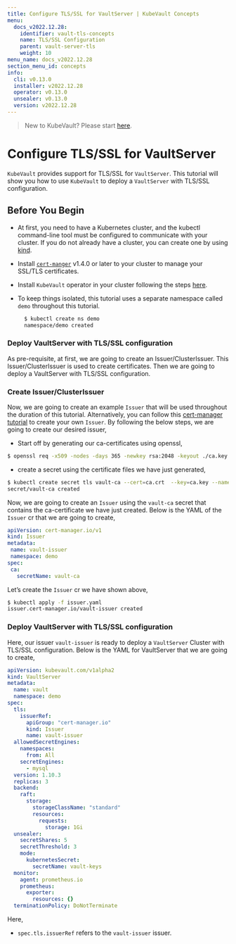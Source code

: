 ```yaml
---
title: Configure TLS/SSL for VaultServer | KubeVault Concepts
menu:
  docs_v2022.12.28:
    identifier: vault-tls-concepts
    name: TLS/SSL Configuration
    parent: vault-server-tls
    weight: 10
menu_name: docs_v2022.12.28
section_menu_id: concepts
info:
  cli: v0.13.0
  installer: v2022.12.28
  operator: v0.13.0
  unsealer: v0.13.0
  version: v2022.12.28
---
```


> New to KubeVault? Please start [here](/docs/v2022.12.28/concepts/README).

# Configure TLS/SSL for VaultServer

`KubeVault` provides support for TLS/SSL for `VaultServer`. This tutorial will show you how to use `KubeVault` to deploy a `VaultServer` with TLS/SSL configuration.

## Before You Begin

- At first, you need to have a Kubernetes cluster, and the kubectl command-line tool must be configured to communicate with your cluster. If you do not already have a cluster, you can create one by using [kind](https://kind.sigs.k8s.io/docs/user/quick-start/).

- Install [`cert-manger`](https://cert-manager.io/docs/installation/) v1.4.0 or later to your cluster to manage your SSL/TLS certificates.

- Install `KubeVault` operator in your cluster following the steps [here](/docs/v2022.12.28/setup/README).

- To keep things isolated, this tutorial uses a separate namespace called `demo` throughout this tutorial.

  ```bash
    $ kubectl create ns demo
    namespace/demo created
  ```

### Deploy VaultServer with TLS/SSL configuration

As pre-requisite, at first, we are going to create an Issuer/ClusterIssuer. This Issuer/ClusterIssuer is used to create certificates. Then we are going to deploy a VaultServer with TLS/SSL configuration.

### Create Issuer/ClusterIssuer

Now, we are going to create an example `Issuer` that will be used throughout the duration of this tutorial. Alternatively, you can follow this [cert-manager tutorial](https://cert-manager.io/docs/configuration/ca/) to create your own `Issuer`. By following the below steps, we are going to create our desired issuer,

- Start off by generating our ca-certificates using openssl,

```bash
$ openssl req -x509 -nodes -days 365 -newkey rsa:2048 -keyout ./ca.key -out ./ca.crt -subj "/CN=vault/O=kubevault"
```

- create a secret using the certificate files we have just generated,

```bash
$ kubectl create secret tls vault-ca --cert=ca.crt  --key=ca.key --namespace=demo 
secret/vault-ca created
```

Now, we are going to create an `Issuer` using the `vault-ca` secret that contains the ca-certificate we have just created. Below is the YAML of the `Issuer` cr that we are going to create,

```yaml
apiVersion: cert-manager.io/v1
kind: Issuer
metadata:
 name: vault-issuer
 namespace: demo
spec:
 ca:
   secretName: vault-ca
```

Let’s create the `Issuer` cr we have shown above,

```bash
$ kubectl apply -f issuer.yaml
issuer.cert-manager.io/vault-issuer created
```

### Deploy VaultServer with TLS/SSL configuration

Here, our issuer `vault-issuer`  is ready to deploy a `VaultServer` Cluster with TLS/SSL configuration. Below is the YAML for VaultServer that we are going to create,

```yaml
apiVersion: kubevault.com/v1alpha2
kind: VaultServer
metadata:
  name: vault
  namespace: demo
spec:
  tls:
    issuerRef:
      apiGroup: "cert-manager.io"
      kind: Issuer
      name: vault-issuer
  allowedSecretEngines:
    namespaces:
      from: All
    secretEngines:
      - mysql
  version: 1.10.3
  replicas: 3
  backend:
    raft:
      storage:
        storageClassName: "standard"
        resources:
          requests:
            storage: 1Gi
  unsealer:
    secretShares: 5
    secretThreshold: 3
    mode:
      kubernetesSecret:
        secretName: vault-keys
  monitor:
    agent: prometheus.io
    prometheus:
      exporter:
        resources: {}
  terminationPolicy: DoNotTerminate
```

Here,

- `spec.tls.issuerRef` refers to the `vault-issuer` issuer.
